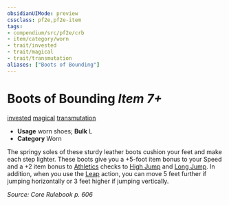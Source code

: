 ```yaml
---
obsidianUIMode: preview
cssclass: pf2e,pf2e-item
tags:
- compendium/src/pf2e/crb
- item/category/worn
- trait/invested
- trait/magical
- trait/transmutation
aliases: ["Boots of Bounding"]
---
```

# Boots of Bounding *Item 7+*  
[invested](../../../rules/traits/invested.md)  [magical](../../../rules/traits/magical.md)  [transmutation](../../../rules/traits/transmutation.md)  

- **Usage** worn shoes; **Bulk** L
- **Category** Worn

The springy soles of these sturdy leather boots cushion your feet and make each step lighter. These boots give you a +5-foot item bonus to your Speed and a +2 item bonus to [Athletics](../../skills.md#Athletics) checks to [High Jump](../../../rules/actions/high-jump.md) and [Long Jump](../../../rules/actions/long-jump.md). In addition, when you use the [Leap](../../../rules/actions/leap.md) action, you can move 5 feet further if jumping horizontally or 3 feet higher if jumping vertically.

*Source: Core Rulebook p. 606*
